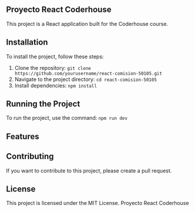## Proyecto React Coderhouse

This project is a React application built for the Coderhouse course.

## Installation

To install the project, follow these steps:

1. Clone the repository: `git clone https://github.com/yourusername/react-comision-50105.git`
2. Navigate to the project directory: `cd react-comision-50105`
3. Install dependencies: `npm install`

## Running the Project

To run the project, use the command: `npm run dev`

## Features

## Contributing

If you want to contribute to this project, please create a pull request.

## License

This project is licensed under the MIT License. Proyecto React Coderhouse
